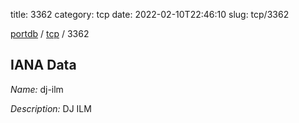 title: 3362
category: tcp
date: 2022-02-10T22:46:10
slug: tcp/3362

[portdb](/) / [tcp](/category/tcp.html) / 3362


## IANA Data

_Name:_ dj-ilm

_Description:_ DJ ILM

